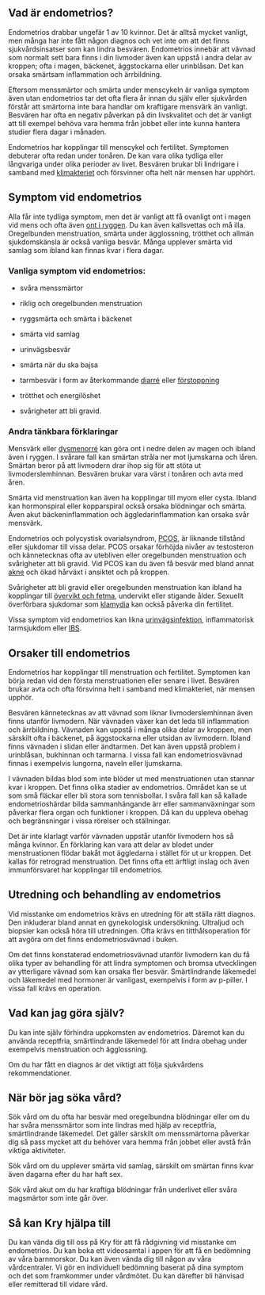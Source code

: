 Vad är endometrios?
-------------------

Endometrios drabbar ungefär 1 av 10 kvinnor. Det är alltså mycket vanligt, men många har inte fått någon diagnos och vet inte om att det finns sjukvårdsinsatser som kan lindra besvären. Endometrios innebär att vävnad som normalt sett bara finns i din livmoder även kan uppstå i andra delar av kroppen; ofta i magen, bäckenet, äggstockarna eller urinblåsan. Det kan orsaka smärtsam inflammation och ärrbildning.

Eftersom menssmärtor och smärta under menscykeln är vanliga symptom även utan endometrios tar det ofta flera år innan du själv eller sjukvården förstår att smärtorna inte bara handlar om kraftigare mensvärk än vanligt. Besvären har ofta en negativ påverkan på din livskvalitet och det är vanligt att till exempel behöva vara hemma från jobbet eller inte kunna hantera studier flera dagar i månaden.

Endometrios har kopplingar till menscykel och fertilitet. Symptomen debuterar ofta redan under tonåren. De kan vara olika tydliga eller långvariga under olika perioder av livet. Besvären brukar bli lindrigare i samband med [klimakteriet](https://www.kry.se/fakta/gynekologi/klimakteriet/ "klimakteriet") och försvinner ofta helt när mensen har upphört.

Symptom vid endometrios
-----------------------

Alla får inte tydliga symptom, men det är vanligt att få ovanligt ont i magen vid mens och ofta även [ont i ryggen](https://www.kry.se/fakta/fragor-och-svar/ont-i-ryggen/ "ont-i-ryggen"). Du kan även kallsvettas och må illa. Oregelbunden menstruation, smärta under ägglossning, trötthet och allmän sjukdomskänsla är också vanliga besvär. Många upplever smärta vid samlag som ibland kan finnas kvar i flera dagar.

### **Vanliga symptom vid endometrios:**

*   svåra menssmärtor
    
*   riklig och oregelbunden menstruation
    
*   ryggsmärta och smärta i bäckenet
    
*   smärta vid samlag
    
*   urinvägsbesvär
    
*   smärta när du ska bajsa
    
*   tarmbesvär i form av återkommande [diarré](https://www.kry.se/fakta/mage-och-tarm/diarre/ "diarre") eller [förstoppning](https://www.kry.se/fakta/mage-och-tarm/forstoppning/ "forstoppning")
    
*   trötthet och energilöshet
    
*   svårigheter att bli gravid.
    

### **Andra tänkbara förklaringar**

Mensvärk eller [dysmenorré](https://www.kry.se/fakta/svar-mensvark-dysmenorre/ "dysmenorre") kan göra ont i nedre delen av magen och ibland även i ryggen. I svårare fall kan smärtan stråla ner mot ljumskarna och låren. Smärtan beror på att livmodern drar ihop sig för att stöta ut livmoderslemhinnan. Besvären brukar vara värst i tonåren och avta med åren.

Smärta vid menstruation kan även ha kopplingar till myom eller cysta. Ibland kan hormonspiral eller kopparspiral också orsaka blödningar och smärta. Även akut bäckeninflammation och äggledarinflammation kan orsaka svår mensvärk.

Endometrios och polycystisk ovarialsyndrom, [PCOS](https://www.kry.se/fakta/gynekologi/pcos/ "pcos"), är liknande tillstånd eller sjukdomar till vissa delar. PCOS orsakar förhöjda nivåer av testosteron och kännetecknas ofta av utebliven eller oregelbunden menstruation och svårigheter att bli gravid. Vid PCOS kan du även få besvär med bland annat [akne](https://www.kry.se/fakta/hudsjukdomar/akne/ "akne") och ökad hårväxt i ansiktet och på kroppen.

Svårigheter att bli gravid eller oregelbunden menstruation kan ibland ha kopplingar till [övervikt och fetma](https://www.kry.se/fakta/ovrigt/overvikt-och-fetma/ "overvikt-och-fetma"), undervikt eller stigande ålder. Sexuellt överförbara sjukdomar som [klamydia](https://www.kry.se/fakta/konssjukdomar/klamydia/ "klamydia") kan också påverka din fertilitet.

Vissa symptom vid endometrios kan likna [urinvägsinfektion](https://www.kry.se/fakta/infektioner/urinvagsinfektion/ "urinvagsinfektion"), inflammatorisk tarmsjukdom eller [IBS](https://www.kry.se/fakta/mage-och-tarm/ibs/ "ibs").

Orsaker till endometrios
------------------------

Endometrios har kopplingar till menstruation och fertilitet. Symptomen kan börja redan vid den första menstruationen eller senare i livet. Besvären brukar avta och ofta försvinna helt i samband med klimakteriet, när mensen upphör.

Besvären kännetecknas av att vävnad som liknar livmoderslemhinnan även finns utanför livmodern. När vävnaden växer kan det leda till inflammation och ärrbildning. Vävnaden kan uppstå i många olika delar av kroppen, men särskilt ofta i bäckenet, på äggstockarna eller utsidan av livmodern. Ibland finns vävnaden i slidan eller ändtarmen. Det kan även uppstå problem i urinblåsan, bukhinnan och tarmarna. I vissa fall kan endometriosvävnad finnas i exempelvis lungorna, naveln eller ljumskarna.

I vävnaden bildas blod som inte blöder ut med menstruationen utan stannar kvar i kroppen. Det finns olika stadier av endometrios. Området kan se ut som små fläckar eller bli stora som tennisbollar. I svåra fall kan så kallade endometrioshärdar bilda sammanhängande ärr eller sammanväxningar som påverkar flera organ och funktioner i kroppen. Då kan du uppleva obehag och begränsningar i vissa rörelser och ställningar.

Det är inte klarlagt varför vävnaden uppstår utanför livmodern hos så många kvinnor. En förklaring kan vara att delar av blodet under menstruationen flödar bakåt mot äggledarna i stället för ut ur kroppen. Det kallas för retrograd menstruation. Det finns ofta ett ärftligt inslag och även immunförsvaret har kopplingar till endometrios.

Utredning och behandling av endometrios
---------------------------------------

Vid misstanke om endometrios krävs en utredning för att ställa rätt diagnos. Den inkluderar bland annat en gynekologisk undersökning. Ultraljud och biopsier kan också höra till utredningen. Ofta krävs en titthålsoperation för att avgöra om det finns endometriosvävnad i buken.

Om det finns konstaterad endometriosvävnad utanför livmodern kan du få olika typer av behandling för att lindra symptomen och bromsa utvecklingen av ytterligare vävnad som kan orsaka fler besvär. Smärtlindrande läkemedel och läkemedel med hormoner är vanligast, exempelvis i form av p-piller. I vissa fall krävs en operation.

Vad kan jag göra själv?
-----------------------

Du kan inte själv förhindra uppkomsten av endometrios. Däremot kan du använda receptfria, smärtlindrande läkemedel för att lindra obehag under exempelvis menstruation och ägglossning.

Om du har fått en diagnos är det viktigt att följa sjukvårdens rekommendationer.

När bör jag söka vård?
----------------------

Sök vård om du ofta har besvär med oregelbundna blödningar eller om du har svåra menssmärtor som inte lindras med hjälp av receptfria, smärtlindrande läkemedel. Det gäller särskilt om menssmärtorna påverkar dig så pass mycket att du behöver vara hemma från jobbet eller avstå från viktiga aktiviteter.

Sök vård om du upplever smärta vid samlag, särskilt om smärtan finns kvar även dagarna efter du har haft sex.

Sök vård akut om du har kraftiga blödningar från underlivet eller svåra magsmärtor som inte går över.

Så kan Kry hjälpa till
----------------------

Du kan vända dig till oss på Kry för att få rådgivning vid misstanke om endometrios. Du kan boka ett videosamtal i appen för att få en bedömning av våra barnmorskor. Du kan även vända dig till någon av våra vårdcentraler. Vi gör en individuell bedömning baserat på dina symptom och det som framkommer under vårdmötet. Du kan därefter bli hänvisad eller remitterad till vidare vård.